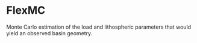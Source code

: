 # FlexMC
Monte Carlo estimation of the load and lithospheric parameters that would yield an observed basin geometry.

